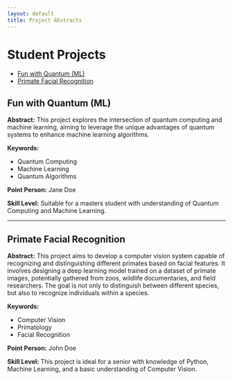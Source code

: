 ```yaml
---
layout: default
title: Project Abstracts
---
```


# Student Projects

- [Fun with Quantum (ML)](#fun-with-quantum-ml)
- [Primate Facial Recognition](#primate-facial-recognition)
 
## Fun with Quantum (ML)

**Abstract:** This project explores the intersection of quantum computing and machine learning, aiming to leverage the unique advantages of quantum systems to enhance machine learning algorithms.

**Keywords:** 
- Quantum Computing
- Machine Learning
- Quantum Algorithms

**Point Person:** Jane Doe

**Skill Level:** Suitable for a masters student with understanding of Quantum Computing and Machine Learning.

---

## Primate Facial Recognition

**Abstract:** This project aims to develop a computer vision system capable of recognizing and distinguishing different primates based on facial features. It involves designing a deep learning model trained on a dataset of primate images, potentially gathered from zoos, wildlife documentaries, and field researchers. The goal is not only to distinguish between different species, but also to recognize individuals within a species.

**Keywords:** 
- Computer Vision
- Primatology
- Facial Recognition

**Point Person:** John Doe

**Skill Level:** This project is ideal for a senior with knowledge of Python, Machine Learning, and a basic understanding of Computer Vision.
